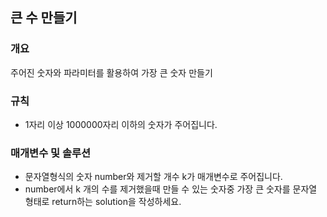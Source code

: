 큰 수 만들기
-----
### 개요
주어진 숫자와 파라미터를 활용하여 가장 큰 숫자 만들기
### 규칙
+ 1자리 이상 1000000자리 이하의 숫자가 주어집니다.
### 매개변수 및 솔루션
+ 문자열형식의 숫자 number와 제거할 개수 k가 매개변수로 주어집니다.
+ number에서 k 개의 수를 제거했을때 만들 수 있는 숫자중 가장 큰 숫자를 문자열 형태로 return하는 solution을 작성하세요.
